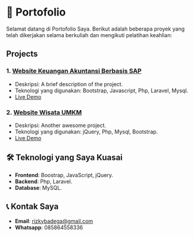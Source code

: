 # 📂 Portofolio
Selamat datang di Portofolio Saya. Berikut adalah beberapa proyek yang telah dikerjakan selama berkuliah dan mengikuti pelatihan keahlian:

## Projects
### 1. [Website Keuangan Akuntansi Berbasis SAP](https://github.com/rizkysepandi/bumdes)
- Deskripsi: A brief description of the project.
- Teknologi yang digunakan: Bootstrap, Javascript, Php, Laravel, Mysql.
- [Live Demo](https://github.com/rizkysepandi/bumdes)

### 2. [Website Wisata UMKM](https://github.com/username/project2)
- Deskripsi: Another awesome project.
- Teknologi yang digunakan: jQuery, Php, Mysql, Bootstrap.
- [Live Demo](https://username.github.io/project2)

## 🛠️ Teknologi yang Saya Kuasai
- **Frontend**: Boostrap, JavaScript, jQuery.
- **Backend**: Php, Laravel.
- **Database**: MySQL.

## 📞 Kontak Saya
- **Email**: [rizkybadega@gmail.com](mailto:rizkybadega@gmail.com)
- **Whatsapp**: 085864558336
